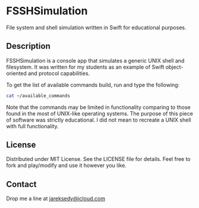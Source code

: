 #  FSSHSimulation
File system and shell simulation written in Swift for educational purposes.

## Description
FSSHSimulation is a console app that simulates a generic UNIX shell and filesystem. It was written for my students as an example of Swift object-oriented and protocol capabilities.

To get the list of available commands build, run and type the following:
```sh
cat ~/available_commands
```
Note that the commands may be limited in functionality comparing to those found in the most of UNIX-like operating systems. The purpose of this piece of software was strictly educational. I did not mean to recreate a UNIX shell with full functionality.

## License

Distributed under MIT License. See the LICENSE file for details. Feel free to fork and play/modify and use it however you like.

## Contact

Drop me a line at jareksedy@icloud.com
